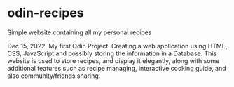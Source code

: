 # odin-recipes

Simple website containing all my personal recipes

Dec 15, 2022. My first Odin Project. Creating a web application
using HTML, CSS, JavaScript and possibly storing the information
in a Database. This website is used to store recipes, and display
it elegantly, along with some additional features such as recipe
managing, interactive cooking guide, and also community/friends sharing.
